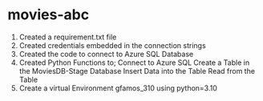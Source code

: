 # movies-abc

1. Created a requirement.txt file
2. Created credentials embedded in the connection strings
3. Created the code to connect to Azure SQL Database
4. Created Python Functions to;
    Connect to Azure SQL
    Create a Table in the MoviesDB-Stage Database
    Insert Data into the Table
    Read from the Table
5. Create a virtual Environment gfamos_310 using python=3.10
